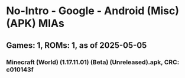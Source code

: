 # No-Intro - Google - Android (Misc) (APK) MIAs
## Games: 1, ROMs: 1, as of 2025-05-05

### Minecraft (World) (1.17.11.01) (Beta) (Unreleased).apk, CRC: c010143f
